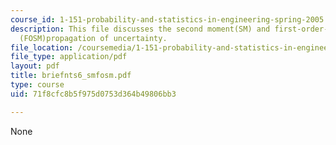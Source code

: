 ```yaml
---
course_id: 1-151-probability-and-statistics-in-engineering-spring-2005
description: This file discusses the second moment(SM) and first-order-second-moment
  (FOSM)propagation of uncertainty.
file_location: /coursemedia/1-151-probability-and-statistics-in-engineering-spring-2005/71f8cfc8b5f975d0753d364b49806bb3_briefnts6_smfosm.pdf
file_type: application/pdf
layout: pdf
title: briefnts6_smfosm.pdf
type: course
uid: 71f8cfc8b5f975d0753d364b49806bb3

---
```

None